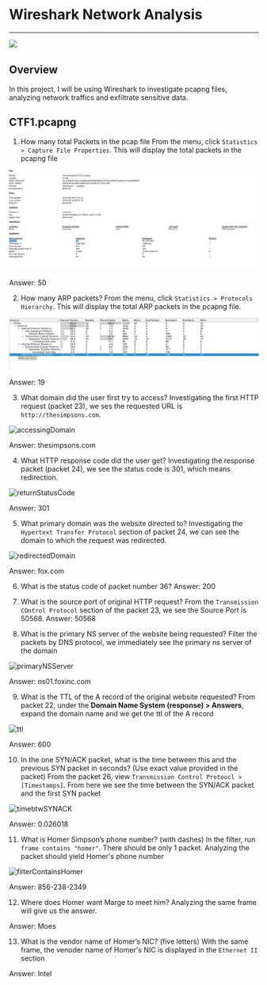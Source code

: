 # Wireshark Network Analysis	
----

![](https://www.freecodecamp.org/news/content/images/2020/08/wireshark-1.png)

## Overview
In this project, I will be using Wireshark to investigate pcapng files, analyzing network traffics and exfiltrate sensitive data.

## CTF1.pcapng
1. How many total Packets in the pcap file
From the menu, click `Statistics > Capture File Properties`. This will display the total packets in the pcapng file

![totalPackets](https://raw.githubusercontent.com/hhphu/images/main/Wireshark%20Project/totalPackets.png)

Answer: 50

2. How many ARP packets?
From the menu, click `Statistics > Protocols Hierarchy`. This will display the total ARP packets in the pcapng file.

![totalARP](https://github.com/hhphu/images/blob/main/Wireshark%20Project/arpPackets.png?raw=true)

Answer: 19

3. What domain did the user first try to access?
Investigating the first HTTP request (packet 23), we ses the requested URL is `http://thesimpsons.com`.

![accessingDomain]()

Answer: thesimpsons.com

4. What HTTP response code did the user get?
Investigating the response packet (packet 24), we see the status code is 301, which means redirection.

![returnStatusCode]()

Answer: 301

5. What primary domain was the website directed to?
Investigating the `Hypertext Transfer Protocol` section of packet 24, we can see the domain to which the request was redirected.

![redirectedDomain]()

Answer: fox.com

6. What is the status code of packet number 36?
Answer: 200

7. What is the source port of original HTTP request?
From the `Transmission COntrol Protocol` section of the packet 23, we see the Source Port is 50568.
Answer: 50568

8. What is the primary NS server of the website being requested?
Filter the packets by DNS protocol, we immediately see the primary ns server of the domain

![primaryNSServer]()

Answer: ns01.foxinc.com

9. What is the TTL of the A record of the original website requested?
From packet 22, under the **Domain Name System (response) > Answers**, expand the domain name and we get the ttl of the A record

![ttl]()

Answer: 600 

10. In the one SYN/ACK packet, what is the time between this and the previous SYN packet in seconds? (Use exact value provided in the packet)
From the packet 26, view `Transmission Control Protoocl > [Timestamps]`. From here we see the time between the SYN/ACK packet and the first SYN packet

![timebtwSYNACK]()

Answer: 0.026018

11. What is Homer Simpson’s phone number? (with dashes)
In the filter, run `frame contains "homer"`. There should be only 1 packet. Analyzing the packet should yield Homer's phone number

![filterContainsHomer]()

Answer: 856-238-2349

12. Where does Homer want Marge to meet him?
Analyzing the same frame will give us the answer.

Answer: Moes

13. What is the vendor name of Homer’s NIC? (five letters)
With the same frame, the venoder name of Homer's NIC is displayed in the `Ethernet II` section

Answer: Intel

 
